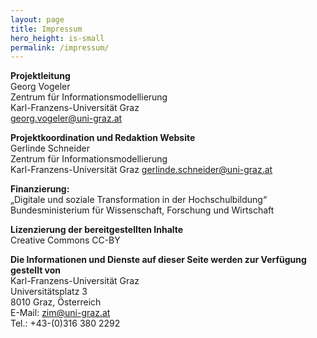 ```yaml
---
layout: page
title: Impressum
hero_height: is-small
permalink: /impressum/
---
```


**Projektleitung**  
Georg Vogeler  
Zentrum für Informationsmodellierung  
Karl-Franzens-Universität Graz   
georg.vogeler@uni-graz.at

**Projektkoordination und Redaktion Website**  
Gerlinde Schneider  
Zentrum für Informationsmodellierung  
Karl-Franzens-Universität Graz 
gerlinde.schneider@uni-graz.at  

**Finanzierung:**  
„Digitale und soziale Transformation in der Hochschulbildung“        
Bundesministerium für Wissenschaft, Forschung und Wirtschaft  

**Lizenzierung der bereitgestellten Inhalte**  
Creative Commons CC-BY  

**Die Informationen und Dienste auf dieser Seite werden zur Verfügung gestellt von**  
Karl-Franzens-Universität Graz  
Universitätsplatz 3  
8010 Graz, Österreich  
E-Mail: zim@uni-graz.at  
Tel.: +43-(0)316 380 2292  


